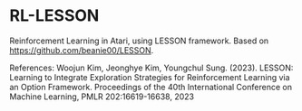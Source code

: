 # RL-LESSON
Reinforcement Learning in Atari, using LESSON framework. Based on https://github.com/beanie00/LESSON.

References:
Woojun Kim, Jeonghye Kim, Youngchul Sung. (2023). LESSON: Learning to Integrate Exploration Strategies for Reinforcement Learning via an Option Framework. Proceedings of the 40th International Conference on Machine Learning, PMLR 202:16619-16638, 2023
